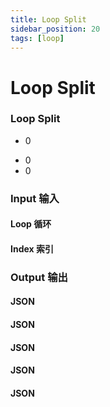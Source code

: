 ```yaml
---
title: Loop Split
sidebar_position: 20
tags: [loop]
---
```


# Loop Split

<div className="patch-container">
    <div className="patch processor">
        <h3>Loop Split</h3>
        <ul className="inputs">
            <li><span>0</span></li>
        </ul>
        <ul className="outputs">
            <li><span>0</span></li>
            <li><span>0</span></li>
        </ul>
    </div>
</div>

<div className="port-descriptions">
<div className="inputs">

### Input 输入

#### Loop 循环

#### Index 索引

</div>
<div className="outputs">

### Output 输出

#### JSON

#### JSON

#### JSON

#### JSON

#### JSON

</div>
</div>